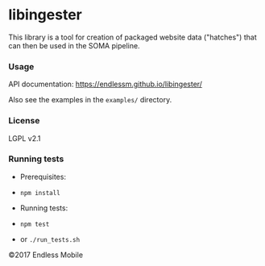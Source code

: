 libingester
===================

This library is a tool for creation of packaged website data ("hatches") that can then be used in the SOMA pipeline.

### Usage
API documentation: https://endlessm.github.io/libingester/

Also see the examples in the `examples/` directory.

### License
LGPL v2.1

### Running tests
- Prerequisites:
 - `npm install`

- Running tests:
 - `npm test`
 - or `./run_tests.sh`

©2017 Endless Mobile
